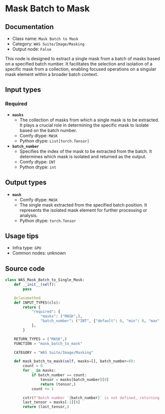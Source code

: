 # Mask Batch to Mask
## Documentation
- Class name: `Mask Batch to Mask`
- Category: `WAS Suite/Image/Masking`
- Output node: `False`

This node is designed to extract a single mask from a batch of masks based on a specified batch number. It facilitates the selection and isolation of a specific mask from a collection, enabling focused operations on a singular mask element within a broader batch context.
## Input types
### Required
- **`masks`**
    - The collection of masks from which a single mask is to be extracted. It plays a crucial role in determining the specific mask to isolate based on the batch number.
    - Comfy dtype: `MASK`
    - Python dtype: `List[torch.Tensor]`
- **`batch_number`**
    - Specifies the index of the mask to be extracted from the batch. It determines which mask is isolated and returned as the output.
    - Comfy dtype: `INT`
    - Python dtype: `int`
## Output types
- **`mask`**
    - Comfy dtype: `MASK`
    - The single mask extracted from the specified batch position. It represents the isolated mask element for further processing or analysis.
    - Python dtype: `torch.Tensor`
## Usage tips
- Infra type: `GPU`
- Common nodes: unknown


## Source code
```python
class WAS_Mask_Batch_to_Single_Mask:
    def __init__(self):
        pass

    @classmethod
    def INPUT_TYPES(cls):
        return {
            "required": {
                "masks": ("MASK",),
                "batch_number": ("INT", {"default": 0, "min": 0, "max": 64, "step": 1}),
            },
        }

    RETURN_TYPES = ("MASK",)
    FUNCTION = "mask_batch_to_mask"

    CATEGORY = "WAS Suite/Image/Masking"

    def mask_batch_to_mask(self, masks=[], batch_number=0):
        count = 0
        for _ in masks:
            if batch_number == count:
                tensor = masks[batch_number][0]
                return (tensor,)
            count += 1

        cstr(f"Batch number `{batch_number}` is not defined, returning last image").error.print()
        last_tensor = masks[-1][0]
        return (last_tensor,)

```
